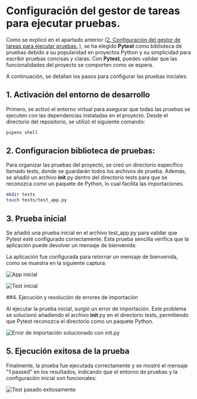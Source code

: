 # Configuración del gestor de tareas para ejecutar pruebas.

Como se explicó en el apartado anterior ([2. Configuración del gestor de tareas para ejecutar pruebas.](./GestorTareas.md)
), se ha elegido **Pytest** como biblioteca de pruebas debido a su popularidad en proyectos Python y su simplicidad para escribir pruebas concisas y claras. Con **Pytest**, puedes validar que las funcionalidades del proyecto se comporten como se espera.

A continuación, se detallan los pasos para configurar las pruebas iniciales:

## 1. Activación del entorno de desarrollo

Primero, se activó el entorno virtual para asegurar que todas las pruebas se ejecuten con las dependencias instaladas en el proyecto. Desde el directorio del repositorio, se utilizó el siguiente comando:

```bash
pipenv shell
```

## 2. Configuracion biblioteca de pruebas:

Para organizar las pruebas del proyecto, se creó un directorio específico llamado tests, donde se guardarán todos los archivos de prueba. Además, se añadió un archivo __init__.py dentro del directorio tests para que se reconozca como un paquete de Python, lo cual facilita las importaciones.

```bash
mkdir tests
touch tests/test_app.py
```

## 3. Prueba inicial

Se añadió una prueba inicial en el archivo test_app.py para validar que Pytest esté configurado correctamente. Esta prueba sencilla verifica que la aplicación puede devolver un mensaje de bienvenida:

La aplicación fue configurada para retornar un mensaje de bienvenida, como se muestra en la siguiente captura:

![App inicial](imagenes/AppInicial.jpg)

![Test inicial](imagenes/TestInicial.jpg)

##4. Ejecución y resolución de errores de importación

Al ejecutar la prueba inicial, surgió un error de importación. Este problema se solucionó añadiendo el archivo __init__.py en el directorio tests, permitiendo que Pytest reconozca el directorio como un paquete Python.

![Error de importación solucionado con __init__.py](./imagenes/TestNotPassed1.jpg)

## 5. Ejecución exitosa de la prueba

Finalmente, la prueba fue ejecutada correctamente y se mostró el mensaje "1 passed" en los resultados, indicando que el entorno de pruebas y la configuración inicial son funcionales:

![Test pasado exitosamente](imagenes/TestPassed1.jpg)
